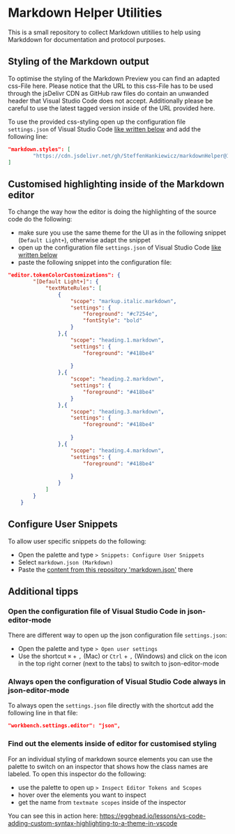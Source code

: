 # Markdown Helper Utilities
This is a small repository to collect Markdown utitilies to help using Markddown for documentation and protocol purposes.

## Styling of the Markdown output
To optimise the styling of the Markdown Preview you can find an adapted css-File here. Please notice that the URL to this css-File has to be used through the jsDelivr CDN as GitHub raw files do contain an unwanded header that Visual Studio Code does not accept. Additionally please be careful to use the latest tagged version inside of the URL provided here.

To use the provided css-styling open up the configuration file `settings.json` of Visual Studio Code [like written below](#open-the-configuration-file-of-visual-studio-code-in-json-editor-mode) and add the following line:

```json
"markdown.styles": [
        "https://cdn.jsdelivr.net/gh/SteffenHankiewicz/markdownHelper@1.5.0/markdown.css"
]
```

## Customised highlighting inside of the Markdown editor 
To change the way how the editor is doing the highlighting of the source code do the following:
- make sure you use the same theme for the UI as in the following snippet (`Default Light+`), otherwise adapt the snippet
- open up the configuration file `settings.json` of Visual Studio Code [like written below](#open-the-configuration-file-of-visual-studio-code-in-json-editor-mode)
- paste the following snippet into the configuration file:

```json
"editor.tokenColorCustomizations": {
        "[Default Light+]": {
            "textMateRules": [
                {
                    "scope": "markup.italic.markdown",
                    "settings": {
                        "foreground": "#c7254e",
                        "fontStyle": "bold"
                    }
                },{
                    "scope": "heading.1.markdown",
                    "settings": {
                        "foreground": "#418be4"
                        
                    }
                },{
                    "scope": "heading.2.markdown",
                    "settings": {
                        "foreground": "#418be4"
                    }
                },{
                    "scope": "heading.3.markdown",
                    "settings": {
                        "foreground": "#418be4"
                        
                    }
                },{
                    "scope": "heading.4.markdown",
                    "settings": {
                        "foreground": "#418be4"
                        
                    }
                }
            ]
        }
    }
```

## Configure User Snippets
To allow user specific snippets do the following:
- Open the palette and type `> Snippets: Configure User Snippets`
- Select `markdown.json (Markdown)`
- Paste the [content from this repository 'markdown.json'](markdown.json) there


## Additional tipps

### Open the configuration file of Visual Studio Code in json-editor-mode
There are different way to open up the json configuration file `settings.json`:
- Open the palette and type `> Open user settings` 
- Use the shortcut `⌘` + `,` (Mac) or `Ctrl` + `,` (Windows) and click on the icon in the top right corner (next to the tabs) to switch to json-editor-mode


### Always open the configuration of Visual Studio Code always in json-editor-mode
To always open the `settings.json` file directly with the shortcut add the following line in that file:

```json
"workbench.settings.editor": "json",
```

### Find out the elements inside of editor for customised styling
For an individual styling of markdown source elements you can use the palette to switch on an inspector that shows how the class names are labeled. To open this inspector do the following:

- use the palette to open up `> Inspect Editor Tokens and Scopes` 
- hover over the elements you want to inspect
- get the name from `textmate scopes` inside of the inspector

You can see this in action here: https://egghead.io/lessons/vs-code-adding-custom-syntax-highlighting-to-a-theme-in-vscode

